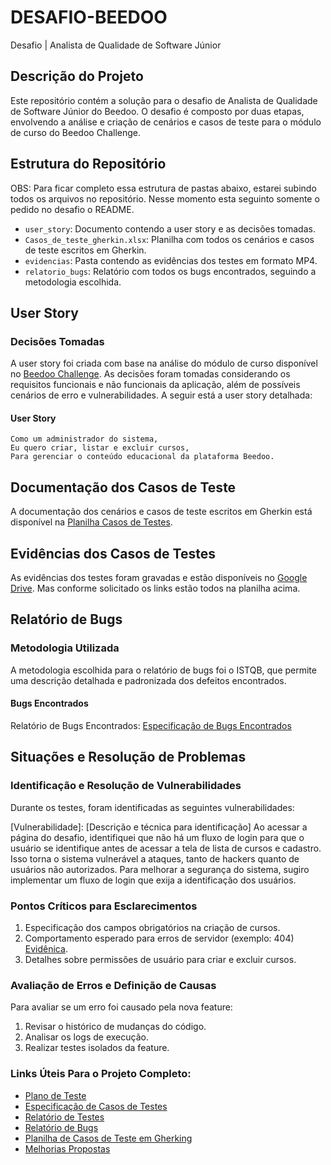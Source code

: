 # DESAFIO-BEEDOO
Desafio | Analista de Qualidade de Software Júnior

## Descrição do Projeto

Este repositório contém a solução para o desafio de Analista de Qualidade de Software Júnior do Beedoo. O desafio é composto por duas etapas, envolvendo a análise e criação de cenários e casos de teste para o módulo de curso do Beedoo Challenge.

## Estrutura do Repositório

OBS: Para ficar completo essa estrutura de pastas abaixo, estarei subindo todos os arquivos no repositório. Nesse momento esta seguinto somente o pedido no desafio o README.

- `user_story`: Documento contendo a user story e as decisões tomadas.
- `Casos_de_teste_gherkin.xlsx`: Planilha com todos os cenários e casos de teste escritos em Gherkin.
- `evidencias`: Pasta contendo as evidências dos testes em formato MP4.
- `relatorio_bugs`: Relatório com todos os bugs encontrados, seguindo a metodologia escolhida.


## User Story

### Decisões Tomadas

A user story foi criada com base na análise do módulo de curso disponível no [Beedoo Challenge](https://creative-sherbet-a51eac.netlify.app/). As decisões foram tomadas considerando os requisitos funcionais e não funcionais da aplicação, além de possíveis cenários de erro e vulnerabilidades. A seguir está a user story detalhada:

#### User Story

```gherkin
Como um administrador do sistema,
Eu quero criar, listar e excluir cursos,
Para gerenciar o conteúdo educacional da plataforma Beedoo.
```

## Documentação dos Casos de Teste

A documentação dos cenários e casos de teste escritos em Gherkin está disponível na [Planilha Casos de Testes](https://docs.google.com/spreadsheets/d/13Z1zxclOeIBduUBOtesk435R7pMkNIxj/edit?usp=sharing&ouid=100523648392933019370&rtpof=true&sd=true).

## Evidências dos Casos de Testes

As evidências dos testes foram gravadas e estão disponíveis no [Google Drive](https://drive.google.com/drive/folders/1yAXA89U-slsxTWwSi8lU28891uIQed_o?usp=sharing). Mas conforme solicitado os links estão todos na planilha acima.

## Relatório de Bugs

### Metodologia Utilizada
A metodologia escolhida para o relatório de bugs foi o ISTQB, que permite uma descrição detalhada e padronizada dos defeitos encontrados.

#### Bugs Encontrados
 Relatório de Bugs Encontrados: [Especificação de Bugs Encontrados](https://docs.google.com/document/d/1Yt1h2zl0_hIHFaI7VsRscNSp2lTbhchE/edit?usp=sharing&ouid=100523648392933019370&rtpof=true&sd=true)

## Situações e Resolução de Problemas

### Identificação e Resolução de Vulnerabilidades

  Durante os testes, foram identificadas as seguintes vulnerabilidades:

[Vulnerabilidade]: [Descrição e técnica para identificação]
Ao acessar a página do desafio, identifiquei que não há um fluxo de login para que o usuário se identifique antes de acessar a tela de lista de cursos e cadastro. Isso torna o sistema vulnerável a ataques, tanto de hackers quanto de usuários não autorizados. Para melhorar a segurança do sistema, sugiro implementar um fluxo de login que exija a identificação dos usuários.


### Pontos Críticos para Esclarecimentos

  1. Especificação dos campos obrigatórios na criação de cursos.
  2. Comportamento esperado para erros de servidor (exemplo: 404) [Evidênica](https://docs.google.com/document/d/1Yfe1PFFBFuoBIsOqK0Ekb2jzv8b-QgXq/edit?usp=sharing&ouid=100523648392933019370&rtpof=true&sd=true).
  3. Detalhes sobre permissões de usuário para criar e excluir cursos.


### Avaliação de Erros e Definição de Causas
Para avaliar se um erro foi causado pela nova feature:

  1. Revisar o histórico de mudanças do código.
  2. Analisar os logs de execução.
  3. Realizar testes isolados da feature.


### Links Úteis Para o Projeto Completo:

* [Plano de Teste](https://docs.google.com/document/d/1y2TrruPJ0gcqRCACNyknVng5qJtjzCNH/edit?usp=sharing&ouid=100523648392933019370&rtpof=true&sd=true)
* [Especificação de Casos de Testes](https://docs.google.com/document/d/1dXwx0atyEY3rTFUD42Vk7a4i7FY3_OSM/edit?usp=sharing&ouid=100523648392933019370&rtpof=true&sd=true)
* [Relatório de Testes](https://docs.google.com/document/d/1NzUAoDx0n1dgXoc7R5rsYLSPM5QtlkoD/edit?usp=sharing&ouid=100523648392933019370&rtpof=true&sd=true)
* [Relatório de Bugs](https://docs.google.com/document/d/1Yt1h2zl0_hIHFaI7VsRscNSp2lTbhchE/edit?usp=sharing&ouid=100523648392933019370&rtpof=true&sd=true)
* [Planilha de Casos de Teste em Gherking](https://docs.google.com/spreadsheets/d/13Z1zxclOeIBduUBOtesk435R7pMkNIxj/edit?usp=sharing&ouid=100523648392933019370&rtpof=true&sd=true)
* [Melhorias Propostas](https://drive.google.com/drive/folders/1zcfBx4G9bXCa1Dp1QZZ5PT8Or9khTnUC?usp=sharing)
